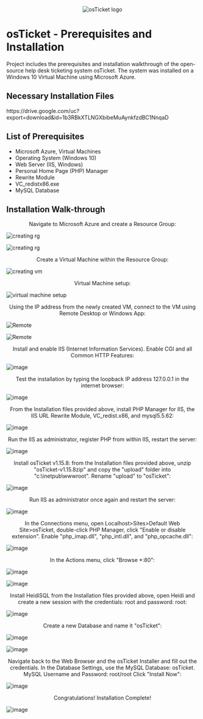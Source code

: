 <p align="center">
<img src="https://i.imgur.com/Clzj7Xs.png" alt="osTicket logo"/>
</p>

<h1>osTicket - Prerequisites and Installation</h1>
Project includes the prerequisites and installation walkthrough of the open-source help desk ticketing system osTicket.  The system was installed on a Windows 10 Virtual Machine using Microsoft Azure.<br />

<h2>Necessary Installation Files</h2>
https://drive.google.com/uc?export=download&id=1b3RBkXTLNGXbibeMuAynkfzdBC1NnqaD


<h2>List of Prerequisites</h2>

- Microsoft Azure, Virtual Machines
- Operating System (Windows 10)
- Web Server (IIS, Windows)
- Personal Home Page (PHP) Manager 
- Rewrite Module
- VC_redistx86.exe
- MySQL Database

<h2>Installation Walk-through</h2>

<p align="center">
Navigate to Microsoft Azure and create a Resource Group: 
  
![creating rg](https://github.com/user-attachments/assets/eaca884b-69aa-4ff6-a8fd-d48f0cf6aa0b)

<p align="center">
  
![creating rg](https://github.com/user-attachments/assets/d1c0bf50-2f58-4da4-bfd2-a9b39c6b49c1)
<p align="center">
Create a Virtual Machine within the Resource Group: 
  
![creating vm](https://github.com/user-attachments/assets/8ff7baee-7f74-4957-9a4d-2347efd3132d)
<p align="center">
Virtual Machine setup:
  
![virtual machine setup](https://github.com/user-attachments/assets/48d7db7e-ebe1-4136-8b56-a4d50bce8d71)
<p align="center">
Using the IP address from the newly created VM, connect to the VM using Remote Desktop or Windows App:

![Remote](https://github.com/user-attachments/assets/4c598dd0-f6c9-4f4c-991b-f70f4683df0b)

![Remote](https://github.com/user-attachments/assets/747003b0-2652-44e7-9454-90c6b76da8ba)
<p align="center">
Install and enable IIS (Internet Information Services).  Enable CGI and all Common HTTP Features:

![image](https://github.com/user-attachments/assets/8b568f61-9124-43e8-a682-783067e426b1)
<p align="center">
Test the installation by typing the loopback IP address 127.0.0.1 in the internet browser:

![image](https://github.com/user-attachments/assets/c1ff9d71-c011-4b47-b19d-84e9d4156d55)

<p align="center">
From the Installation files provided above, install PHP Manager for IIS, the IIS URL Rewrite Module, VC_redist.x86, and mysql5.5.62:

![image](https://github.com/user-attachments/assets/a73f7825-a448-4e4d-9396-05809fa5b12b)

<p align="center">
Run the IIS as administrator, register PHP from within IIS, restart the server:

![image](https://github.com/user-attachments/assets/1addc5e6-2387-4450-b713-1868be582e76)

<p align="center">
Install osTicket v1.15.8: from the Installation files provided above, unzip "osTicket-v1.15.8zip" and copy the "upload" folder into "c:\inetpub\wwwroot".  Rename "upload" to "osTicket":

![image](https://github.com/user-attachments/assets/3f1cd08b-8e95-4961-9fcf-3a5a2c13a1ad)

<p align="center">
Run IIS as administrator once again and restart the server:

![image](https://github.com/user-attachments/assets/469bfa3c-0081-4d3b-8c52-36c757359eb6)

<p align="center">
In the Connections menu, open Localhost>Sites>Default Web Site>osTicket, double-click PHP Manager, click "Enable or disable extension".  Enable "php_imap.dll", "php_intl.dll", and "php_opcache.dll":

![image](https://github.com/user-attachments/assets/12e2e9f9-6438-4536-8707-7a3b00279954)

<p align="center">
In the Actions menu, click "Browse *:80":

![image](https://github.com/user-attachments/assets/18946583-c9e8-440f-bbec-7bee4a4b59e7)

![image](https://github.com/user-attachments/assets/6b376d07-18ae-4436-9e46-cbda332b616d)

<p align="center">
Install HeidiSQL from the Installation files provided above, open Heidi and create a new session with the credentials: root and password: root:

![image](https://github.com/user-attachments/assets/c09df9eb-0b9d-4c9c-a215-be5daf4090ad)

<p align="center">
Create a new Database and name it "osTicket":

![image](https://github.com/user-attachments/assets/9f76d06b-10e9-472f-b4a0-d575f6c5ec81)

![image](https://github.com/user-attachments/assets/b6c060de-69ac-40b9-ac8f-e29ddf1112a0)

<p align="center">
Navigate back to the Web Browser and the osTicket Installer and fill out the credentials.  In the Database Settings, use the MySQL Database: osTicket.  MySQL Username and Password: root/root  Click "Install Now":

![image](https://github.com/user-attachments/assets/edde8e2e-0741-42a5-b492-cc23e15379e0)

<p align="center">
Congratulations!  Installation Complete!

![image](https://github.com/user-attachments/assets/a550ba21-3397-495a-ad39-34b3859a43d6)


